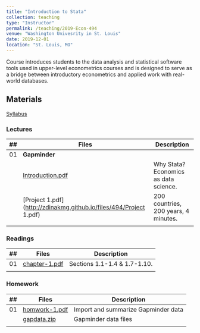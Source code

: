 ```yaml
---
title: "Introduction to Stata"
collection: teaching
type: "Instructor"
permalink: /teaching/2019-Econ-494
venue: "Washington Univesrity in St. Louis"
date: 2019-12-01
location: "St. Louis, MO"
---
```


Course introduces students to the data analysis and statistical software tools used in upper-level econometrics courses and is designed to serve as a bridge between introductory econometrics and applied work with real-world databases.

## Materials
[Syllabus](http://zdinakmg.github.io/files/494/econ-494-syllabus-fl2019.pdf) 

### Lectures

| ##               | Files  | Description                                                  |
| --------         | ------ | ------------------------------------------------------------ |
| 01 | **Gapminder** |
| | [Introduction.pdf](http://zdinakmg.github.io/files/494/Introduction.pdf) | Why Stata? Economics as data science. |
| | [Project 1.pdf](http://zdinakmg.github.io/files/494/Project 1.pdf) | 200 countries, 200 years, 4 minutes. |
| | |


### Readings

| ##               | Files  | Description                                                  |
| --------         | ------ | ------------------------------------------------------------ |
| 01 | [chapter-1.pdf](http://zdinakmg.github.io/files/494/chapter-1.pdf) | Sections 1.1-1.4 & 1.7-1.10. |
| | | |

### Homework

| ##               | Files  | Description                                                  |
| --------         | ------ | ------------------------------------------------------------ |
| 01 | [homwork-1.pdf](http://zdinakmg.github.io/files/494/econ-494-homework-1.pdf) |  Import and summarize Gapminder data |
| | [gapdata.zip](http://zdinakmg.github.io/files/494/gapdata.zip) | Gapminder data files |
| | | |





